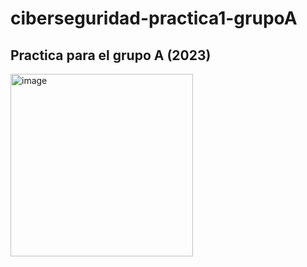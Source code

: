 # ciberseguridad-practica1-grupoA

## Practica para el grupo A (2023)

<img width="292" alt="image" src="https://github.com/RNogales94/ciberseguridad-practica1-grupoA/assets/6784042/62866d94-4b39-471b-b6f1-d85fdc4ec659">

